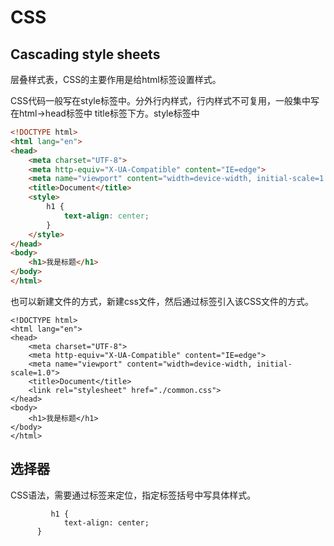# CSS

## Cascading style sheets 

层叠样式表，CSS的主要作用是给html标签设置样式。

CSS代码一般写在style标签中。分外行内样式，行内样式不可复用，一般集中写在html->head标签中 title标签下方。style标签中

```html
<!DOCTYPE html>
<html lang="en">
<head>
    <meta charset="UTF-8">
    <meta http-equiv="X-UA-Compatible" content="IE=edge">
    <meta name="viewport" content="width=device-width, initial-scale=1.0">
    <title>Document</title>
    <style>
        h1 {
            text-align: center;
        }
    </style>
</head>
<body>
    <h1>我是标题</h1>
</body>
</html>
```

也可以新建文件的方式，新建css文件，然后通过<Link>标签引入该CSS文件的方式。

```
<!DOCTYPE html>
<html lang="en">
<head>
    <meta charset="UTF-8">
    <meta http-equiv="X-UA-Compatible" content="IE=edge">
    <meta name="viewport" content="width=device-width, initial-scale=1.0">
    <title>Document</title>
    <link rel="stylesheet" href="./common.css">
</head>
<body>
    <h1>我是标题</h1>
</body>
</html>
```

## 选择器

CSS语法，需要通过标签来定位，指定标签括号中写具体样式。

```
		 h1 {
            text-align: center;
      }
```

